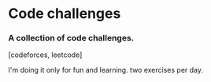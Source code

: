 # Code challenges

### A collection of code challenges.

[codeforces, leetcode]

I'm doing it only for fun and learning. two exercises per day.

